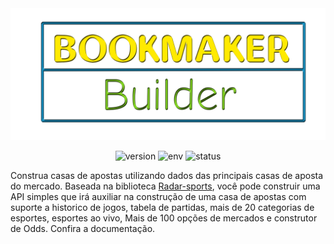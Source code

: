 <center>
    <img src="./assets/img/bookmaker.png" width="" />

![version](https://img.shields.io/badge/version-1.0.0-brightgreen) ![env](https://img.shields.io/badge/env-NodeJs-yellow) ![status](https://img.shields.io/badge/test-pass-darkgreen) 

</center>

Construa casas de apostas utilizando dados das principais casas de aposta do mercado. Baseada na biblioteca <a href="https://github.com/victorratts13/radar-sport-api">Radar-sports</a>, você pode construir uma API simples que irá auxiliar na construção de uma casa de apostas com suporte a historico de jogos, tabela de partidas, mais de 20 categorias de esportes, esportes ao vivo, Mais de 100 opções de mercados e construtor de Odds. Confira a documentação.